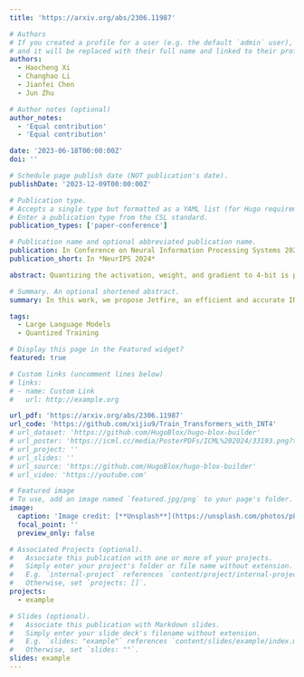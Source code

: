 ```yaml
---
title: 'https://arxiv.org/abs/2306.11987'

# Authors
# If you created a profile for a user (e.g. the default `admin` user), write the username (folder name) here
# and it will be replaced with their full name and linked to their profile.
authors:
  - Haocheng Xi
  - Changhao Li
  - Jianfei Chen
  - Jun Zhu

# Author notes (optional)
author_notes:
  - 'Equal contribution'
  - 'Equal contribution'

date: '2023-06-18T00:00:00Z'
doi: ''

# Schedule page publish date (NOT publication's date).
publishDate: '2023-12-09T00:00:00Z'

# Publication type.
# Accepts a single type but formatted as a YAML list (for Hugo requirements).
# Enter a publication type from the CSL standard.
publication_types: ['paper-conference']

# Publication name and optional abbreviated publication name.
publication: In Conference on Neural Information Processing Systems 2023
publication_short: In *NeurIPS 2024*

abstract: Quantizing the activation, weight, and gradient to 4-bit is promising to accelerate neural network training. However, existing 4-bit training methods require custom numerical formats which are not supported by contemporary hardware. In this work, we propose a training method for transformers with all matrix multiplications implemented with the INT4 arithmetic. Training with an ultra-low INT4 precision is challenging. To achieve this, we carefully analyze the specific structures of activation and gradients in transformers to propose dedicated quantizers for them. For forward propagation, we identify the challenge of outliers and propose a Hadamard quantizer to suppress the outliers. For backpropagation, we leverage the structural sparsity of gradients by proposing bit splitting and leverage score sampling techniques to quantize gradients accurately. Our algorithm achieves competitive accuracy on a wide range of tasks including natural language understanding, machine translation, and image classification. Unlike previous 4-bit training methods, our algorithm can be implemented on the current generation of GPUs. Our prototypical linear operator implementation is up to 2.2 times faster than the FP16 counterparts and speeds up the training by 17.8\% on average for sufficiently large models. Our code is available at https://github.com/xijiu9/Train_Transformers_with_INT4.

# Summary. An optional shortened abstract.
summary: In this work, we propose Jetfire, an efficient and accurate INT8 training method specific to transformers. 

tags:
  - Large Language Models
  - Quantized Training

# Display this page in the Featured widget?
featured: true

# Custom links (uncomment lines below)
# links:
# - name: Custom Link
#   url: http://example.org

url_pdf: 'https://arxiv.org/abs/2306.11987'
url_code: 'https://github.com/xijiu9/Train_Transformers_with_INT4'
# url_dataset: 'https://github.com/HugoBlox/hugo-blox-builder'
# url_poster: 'https://icml.cc/media/PosterPDFs/ICML%202024/33193.png?t=1721456025.4638817'
# url_project: ''
# url_slides: ''
# url_source: 'https://github.com/HugoBlox/hugo-blox-builder'
# url_video: 'https://youtube.com'

# Featured image
# To use, add an image named `featured.jpg/png` to your page's folder.
image:
  caption: 'Image credit: [**Unsplash**](https://unsplash.com/photos/pLCdAaMFLTE)'
  focal_point: ''
  preview_only: false

# Associated Projects (optional).
#   Associate this publication with one or more of your projects.
#   Simply enter your project's folder or file name without extension.
#   E.g. `internal-project` references `content/project/internal-project/index.md`.
#   Otherwise, set `projects: []`.
projects:
  - example

# Slides (optional).
#   Associate this publication with Markdown slides.
#   Simply enter your slide deck's filename without extension.
#   E.g. `slides: "example"` references `content/slides/example/index.md`.
#   Otherwise, set `slides: ""`.
slides: example
---
```


<!-- {{% callout note %}}
Click the _Cite_ button above to demo the feature to enable visitors to import publication metadata into their reference management software.
{{% /callout %}}

{{% callout note %}}
Create your slides in Markdown - click the _Slides_ button to check out the example.
{{% /callout %}} -->

<!-- Add the publication's **full text** or **supplementary notes** here. You can use rich formatting such as including [code, math, and images](https://docs.hugoblox.com/content/writing-markdown-latex/). -->
